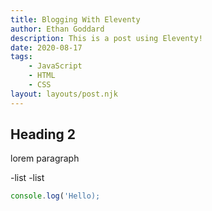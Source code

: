 ```yaml
---
title: Blogging With Eleventy
author: Ethan Goddard
description: This is a post using Eleventy!
date: 2020-08-17
tags:
    - JavaScript
    - HTML
    - CSS
layout: layouts/post.njk
---
```


## Heading 2

lorem paragraph

-list
-list

```js
console.log('Hello);
```